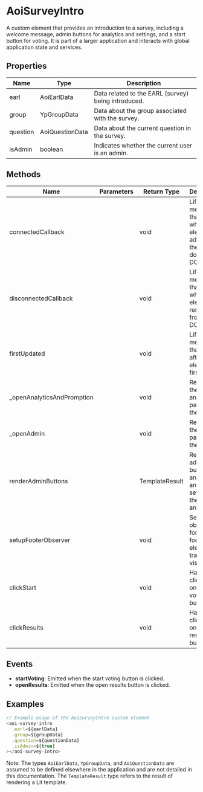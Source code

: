 # AoiSurveyIntro

A custom element that provides an introduction to a survey, including a welcome message, admin buttons for analytics and settings, and a start button for voting. It is part of a larger application and interacts with global application state and services.

## Properties

| Name       | Type              | Description                                           |
|------------|-------------------|-------------------------------------------------------|
| earl       | AoiEarlData       | Data related to the EARL (survey) being introduced.   |
| group      | YpGroupData       | Data about the group associated with the survey.      |
| question   | AoiQuestionData   | Data about the current question in the survey.        |
| isAdmin    | boolean           | Indicates whether the current user is an admin.       |

## Methods

| Name                   | Parameters | Return Type | Description                                                                 |
|------------------------|------------|-------------|-----------------------------------------------------------------------------|
| connectedCallback      |            | void        | Lifecycle method that runs when the element is added to the document's DOM. |
| disconnectedCallback   |            | void        | Lifecycle method that runs when the element is removed from the DOM.        |
| firstUpdated           |            | void        | Lifecycle method that runs after the element's first render.                |
| _openAnalyticsAndPromption |      | void        | Redirects to the analytics page for the group.                              |
| _openAdmin             |            | void        | Redirects to the admin page for the group.                                  |
| renderAdminButtons     |            | TemplateResult | Renders admin buttons for analytics and settings if the user is an admin. |
| setupFooterObserver    |            | void        | Sets up observers for the footer elements to track their visibility.        |
| clickStart             |            | void        | Handles the click event on the start voting button.                         |
| clickResults           |            | void        | Handles the click event on the open results button.                         |

## Events

- **startVoting**: Emitted when the start voting button is clicked.
- **openResults**: Emitted when the open results button is clicked.

## Examples

```typescript
// Example usage of the AoiSurveyIntro custom element
<aoi-survey-intro
  .earl=${earlData}
  .group=${groupData}
  .question=${questionData}
  .isAdmin=${true}
></aoi-survey-intro>
```

Note: The types `AoiEarlData`, `YpGroupData`, and `AoiQuestionData` are assumed to be defined elsewhere in the application and are not detailed in this documentation. The `TemplateResult` type refers to the result of rendering a Lit template.